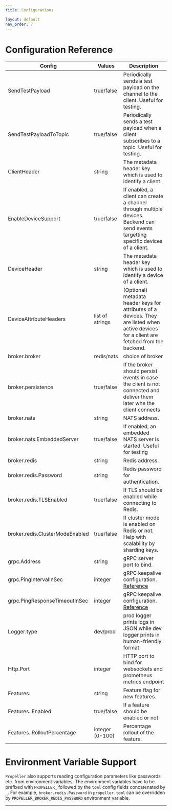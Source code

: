 ```yaml
---
title: Configurations

layout: default
nav_order: 7
---
```

# Configuration Reference

| Config                          | Values          | Description                                                                                                                |
|---------------------------------|-----------------|----------------------------------------------------------------------------------------------------------------------------|
| SendTestPayload                 | true/false      | Periodically sends a test payload on the channel to the client. Useful for testing.                                        |
| SendTestPayloadToTopic          | true/false      | Periodically sends a test payload when a client subscribes to a topic. Useful for testing.                                 |
| ClientHeader                    | string          | The metadata header key which is used to identify a client.                                                                |
| EnableDeviceSupport             | true/false      | If enabled, a client can create a channel through multiple devices. Backend can send events targetting specific devices of a client. |
| DeviceHeader                    | string          | The metadata header key which is used to identify a device of a client.                                                    |
| DeviceAttributeHeaders          | list of strings | (Optional) metadata header keys for attributes of a devices. They are listed when active devices for a client are fetched from the backend. |
| broker.broker                   | redis/nats      | choice of broker                                                                                                           |
| broker.persistence              | true/false      | If the broker should persist events in case the client is not connected and deliver them later whe the client connects     |
| broker.nats                     | string          | NATS address.                                                                                                              |
| broker.nats.EmbeddedServer      | true/false      | If enabled, an embedded NATS server is started. Useful for testing                                                         |
| broker.redis                    | string          | Redis address.                                                                                                             |
| broker.redis.Password           | string          | Redis password for authentication.                                                                                         |
| broker.redis.TLSEnabled         | true/false      | If TLS should be enabled while connecting to Redis.                                                                        |
| broker.redis.ClusterModeEnabled | true/false      | If cluster mode is enabled on Redis or not. Help with scalability by sharding keys.                                        |
| grpc.Address                    | string          | gRPC server port to bind.                                                                                                  |
| grpc.PingIntervalInSec          | integer         | gRPC keepalive configuration. [Reference](https://grpc.io/docs/guides/keepalive/)                                          |
| grpc.PingResponseTimeoutInSec   | integer         | gRPC keepalive configuration. [Reference](https://grpc.io/docs/guides/keepalive/)                                          |
| Logger.type                     | dev/prod        | prod logger prints logs in JSON while dev logger prints in human-friendly format.                                          |
| Http.Port                       | integer         | HTTP port to bind for websockets and prometheus metrics endpoint                                                           |
| Features.<name>                 | string          | Feature flag for new features.                                                                                             |
| Features.<name>.Enabled         | true/false      | If a feature should be enabled or not.                                                                                     |
| Features.<name>.RolloutPercentage | integer (0-100) | Percentage rollout of the feature.                                                                                         |

# Environment Variable Support

`Propeller` also supports reading configuration parameters like passwords etc. from environment variables. The environment variables have to be prefixed with `PROPELLER_` followed by the `toml` config fields concatenated by `_`. For example, `broker.redis.Password` in `propeller.toml` can be overridden by `PROPELLER_BROKER_REDIS_PASSWORD` environment variable.  

---

